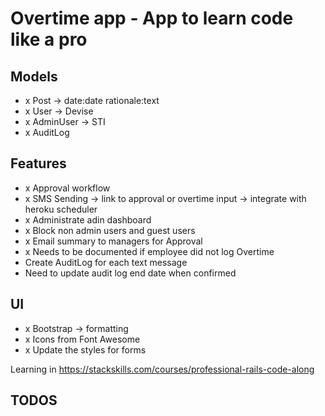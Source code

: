 # Overtime app - App to learn code like a pro

## Models
- x Post -> date:date rationale:text
- x User -> Devise
- x AdminUser -> STI
- x AuditLog

## Features
- x Approval workflow
- x SMS Sending -> link to approval or overtime input -> integrate with heroku scheduler
- x Administrate adin dashboard
- x Block non admin users and guest users
- x Email summary to managers for Approval
- x Needs to be documented if employee did not log Overtime
- Create AuditLog for each text message
- Need to update audit log end date when confirmed
## UI
- x Bootstrap -> formatting
- x Icons from Font Awesome
- x Update the styles for forms

Learning in https://stackskills.com/courses/professional-rails-code-along

## TODOS
